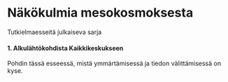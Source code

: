 # Näkökulmia mesokosmoksesta

Tutkielmaesseitä julkaiseva sarja

#### 

#### 1. Alkulähtökohdista Kaikkikeskukseen

Pohdin tässä esseessä, mistä ymmärtämisessä ja tiedon välittämisessä on kyse.

